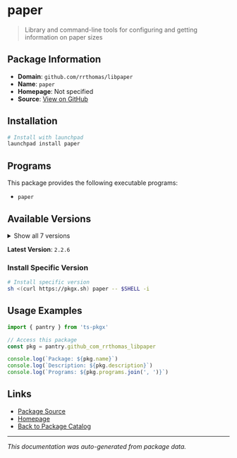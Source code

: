 # paper

> Library and command-line tools for configuring and getting information on paper sizes

## Package Information

- **Domain**: `github.com/rrthomas/libpaper`
- **Name**: `paper`
- **Homepage**: Not specified
- **Source**: [View on GitHub](https://github.com/pkgxdev/pantry/tree/main/projects/github.com/rrthomas/libpaper/package.yml)

## Installation

```bash
# Install with launchpad
launchpad install paper
```

## Programs

This package provides the following executable programs:

- `paper`

## Available Versions

<details>
<summary>Show all 7 versions</summary>

- `2.2.6`, `2.2.5`, `2.2.4`, `2.2.3`, `2.1.3`
- `2.1.2`, `2.1.1`

</details>

**Latest Version**: `2.2.6`

### Install Specific Version

```bash
# Install specific version
sh <(curl https://pkgx.sh) paper -- $SHELL -i
```

## Usage Examples

```typescript
import { pantry } from 'ts-pkgx'

// Access this package
const pkg = pantry.github_com_rrthomas_libpaper

console.log(`Package: ${pkg.name}`)
console.log(`Description: ${pkg.description}`)
console.log(`Programs: ${pkg.programs.join(', ')}`)
```

## Links

- [Package Source](https://github.com/pkgxdev/pantry/tree/main/projects/github.com/rrthomas/libpaper/package.yml)
- [Homepage](#)
- [Back to Package Catalog](../package-catalog.md)

---

*This documentation was auto-generated from package data.*
